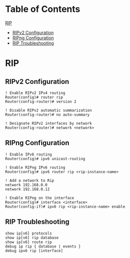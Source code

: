 # Table of Contents

[RIP](#rip)

* [RIPv2 Configuration](#ripv2_configuration)
* [RIPng Configuration](#ripng_configuration)
* [RIP Troubleshooting](#rip_trouble)

# RIP

## <a name="ripv2_configuration"></a>RIPv2 Configuration

```
! Enable RIPv2 IPv4 routing
Router(config)# router rip
Router(config-router)# version 2

! Disable RIPv2 automatic summarization
Router(config-router)# no auto-summary

! Designate RIPv2 interfaces by network
Router(config-router)# network <network>
```

## <a name="ripng_configuration"></a>RIPng Configuration

```
! Enable IPv6 routing
Router(config)# ipv6 unicast-routing

! Enable RIPng IPv6 routing
Router(config)# ipv6 router rip <rip-instance-name>

! Add a network to Rip
network 192.168.0.0
network 192.168.0.12

! Enable RIPng on the interface
Router(config)# interface <interface>
Router(config-if)# ipv6 rip <rip-instance-name> enable
```

## <a name="rip_trouble"></a>RIP Troubleshooting

```
show ip[v6] protocols
show ip[v6] rip database
show ip[v6] route rip
debug ip rip { database | events }
debug ipv6 rip [interface]
```
